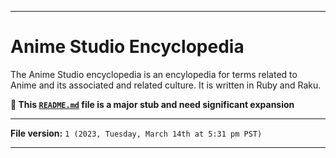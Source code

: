 
***

# Anime Studio Encyclopedia

The Anime Studio encyclopedia is an encylopedia for terms related to Anime and its associated and related culture. It is written in Ruby and Raku.

**🌱️ This [`README.md`](/README.md) file is a major stub and need significant expansion**

***

**File version:** `1 (2023, Tuesday, March 14th at 5:31 pm PST)`

***
